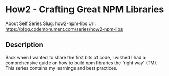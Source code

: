 # How2 - Crafting Great NPM Libraries

About Self
Series Slug: how2-npm-libs Url: https://blog.codemonument.com/series/how2-npm-libs

## Description
Back when I wanted to share the first bits of code, 
I wished I had a comprehensive guide on how to build npm libraries the 'right way' (TM). 
This series contains my learnings and best practices.